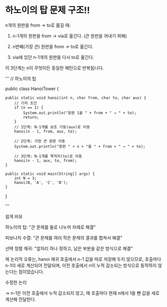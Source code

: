 <h1>하노이의 탑 문제 구조!!</h1>




n개의 원판을 from → to로 옮길 때:

1. n-1개의 원판을 from → via로 옮긴다. (큰 원판을 꺼내기 위해)

2. n번째(가장 큰) 원판을 from → to로 옮긴다.

3. via에 있던 n-1개의 원판을 다시 to로 옮긴다.

이 3단계는 n이 무엇이든 동일한 패턴으로 반복됩니다.



'''
// 하노이의 탑

public class HanoiTower {

    public static void hanoi(int n, char from, char to, char aux) {
        // 기저 조건
        if (n == 1) {
            System.out.println("원판 1을 " + from + " → " + to);
            return;
        }
        // 1단계: N-1개를 보조 기둥(aux)로 이동
        hanoi(n - 1, from, aux, to);

        // 2단계: 가장 큰 원판 이동
        System.out.println("원판 " + n + "을 " + from + " → " + to);

        // 3단계: N-1개를 목적지(to)로 이동
        hanoi(n - 1, aux, to, from);
    }

    public static void main(String[] args) {
        int N = 3;
        hanoi(N, 'A', 'C', 'B');
    }
}


'''


쉽게 비유

하노이의 탑: "큰 문제를 둘로 나누어 차례로 해결"

피보나치 수열: "큰 문제를 여러 작은 문제의 결과를 합쳐서 해결"

선택 정렬 재귀: "앞자리 하나 정하고, 남은 부분을 같은 방식으로 해결"


제 논리적 오류는, hanoi 재귀 호출에서 n-1 값을 따로 저장해 두지 않으므로, 호출마다 n-1이 새로 계산되어 전달되며, 이전 호출에서 n이 누적 감소되는 방식으로 동작하지 않는다는 점이었습니다.

수정한 논리 

-> n-1은 이전 호출에서 누적 감소되지 않고, 매 호출마다 현재 n에서 1을 뺀 값을 새로 계산해 전달한다.